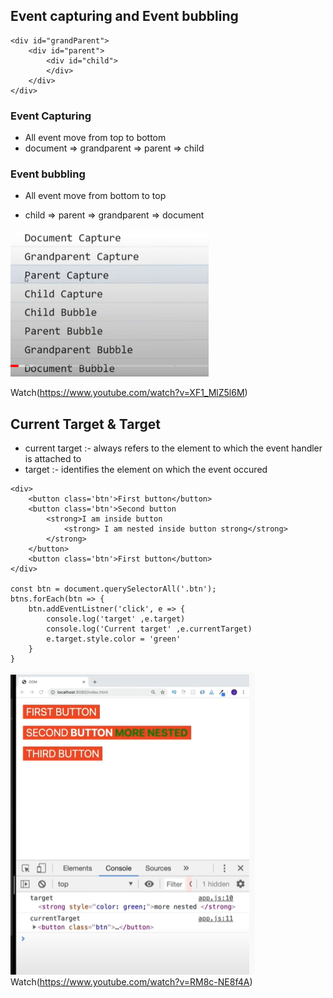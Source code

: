 ## Event capturing and Event bubbling

```
<div id="grandParent">
    <div id="parent">
        <div id="child">
        </div>
    </div>
</div>
```

### Event Capturing

- All event move from top to bottom
- document => grandparent => parent => child

### Event bubbling

- All event move from bottom to top

* child => parent => grandparent => document

![Image](https://github.com/RahulTinku/Interview-questions/blob/main/JS/event/Capture.PNG)

Watch(https://www.youtube.com/watch?v=XF1_MlZ5l6M)


## Current Target & Target
* current target :- always refers to the element to which the event handler is attached to 
* target :- identifies the element on which the event occured
```
<div>
    <button class='btn'>First button</button>
    <button class='btn'>Second button
        <strong>I am inside button
            <strong> I am nested inside button strong</strong>
        </strong>
    </button>
    <button class='btn'>First button</button>
</div>

const btn = document.querySelectorAll('.btn');
btns.forEach(btn => {
    btn.addEventListner('click', e => {
        console.log('target' ,e.target)
        console.log('Current target' ,e.currentTarget)
        e.target.style.color = 'green'
    }
}
```
![event](https://github.com/RahulTinku/Interview-questions/blob/main/JS/event/Capture1.PNG)
Watch(https://www.youtube.com/watch?v=RM8c-NE8f4A)
